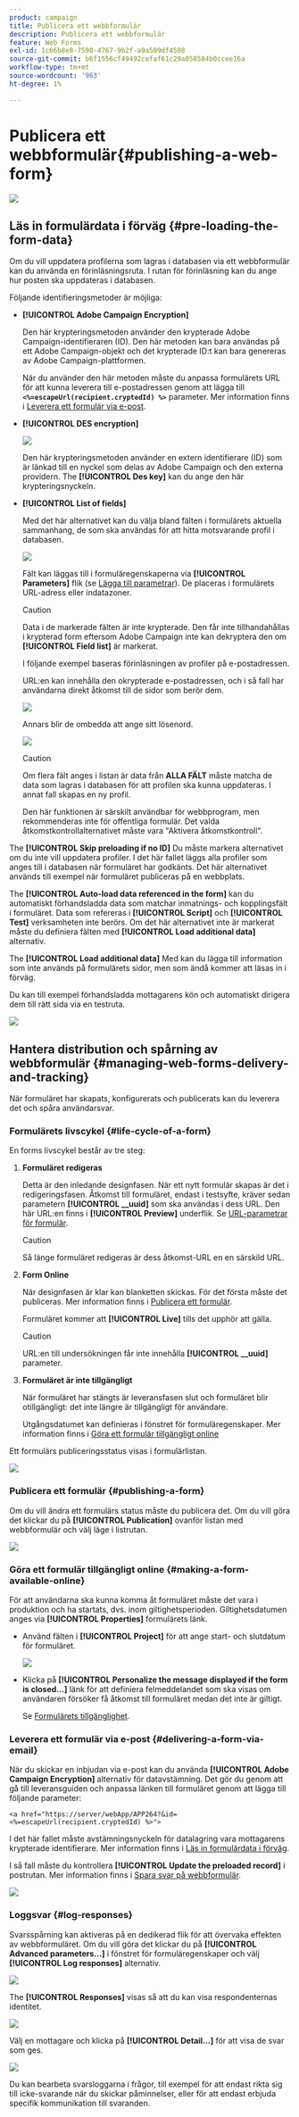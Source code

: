 ```yaml
---
product: campaign
title: Publicera ett webbformulär
description: Publicera ett webbformulär
feature: Web Forms
exl-id: 1c66b8e8-7590-4767-9b2f-a9a509df4508
source-git-commit: b6f1556cf49492cefaf61c29a058584b0ccee16a
workflow-type: tm+mt
source-wordcount: '963'
ht-degree: 1%

---
```


# Publicera ett webbformulär{#publishing-a-web-form}

![](../../assets/common.svg)

## Läs in formulärdata i förväg {#pre-loading-the-form-data}

Om du vill uppdatera profilerna som lagras i databasen via ett webbformulär kan du använda en förinläsningsruta. I rutan för förinläsning kan du ange hur posten ska uppdateras i databasen.

Följande identifieringsmetoder är möjliga:

* **[!UICONTROL Adobe Campaign Encryption]**

   Den här krypteringsmetoden använder den krypterade Adobe Campaign-identifieraren (ID). Den här metoden kan bara användas på ett Adobe Campaign-objekt och det krypterade ID:t kan bara genereras av Adobe Campaign-plattformen.

   När du använder den här metoden måste du anpassa formulärets URL för att kunna leverera till e-postadressen genom att lägga till **`<%=escapeUrl(recipient.cryptedId) %>`** parameter. Mer information finns i [Leverera ett formulär via e-post](#delivering-a-form-via-email).

* **[!UICONTROL DES encryption]**

   ![](assets/s_ncs_admin_survey_preload_methods_001.png)

   Den här krypteringsmetoden använder en extern identifierare (ID) som är länkad till en nyckel som delas av Adobe Campaign och den externa providern. The **[!UICONTROL Des key]** kan du ange den här krypteringsnyckeln.

* **[!UICONTROL List of fields]**

   Med det här alternativet kan du välja bland fälten i formulärets aktuella sammanhang, de som ska användas för att hitta motsvarande profil i databasen.

   ![](assets/s_ncs_admin_survey_preload_methods_002.png)

   Fält kan läggas till i formuläregenskaperna via **[!UICONTROL Parameters]** flik (se [Lägga till parametrar](defining-web-forms-properties.md#adding-parameters)). De placeras i formulärets URL-adress eller indatazoner.

   >[!CAUTION]
   >
   >Data i de markerade fälten är inte krypterade. Den får inte tillhandahållas i krypterad form eftersom Adobe Campaign inte kan dekryptera den om **[!UICONTROL Field list]** är markerat.

   I följande exempel baseras förinläsningen av profiler på e-postadressen.

   URL:en kan innehålla den okrypterade e-postadressen, och i så fall har användarna direkt åtkomst till de sidor som berör dem.

   ![](assets/s_ncs_admin_survey_preload_methods_003.png)

   Annars blir de ombedda att ange sitt lösenord.

   ![](assets/s_ncs_admin_survey_preload_methods_004.png)

   >[!CAUTION]
   >
   >Om flera fält anges i listan är data från **ALLA FÄLT** måste matcha de data som lagras i databasen för att profilen ska kunna uppdateras. I annat fall skapas en ny profil.
   > 
   >Den här funktionen är särskilt användbar för webbprogram, men rekommenderas inte för offentliga formulär. Det valda åtkomstkontrollalternativet måste vara &quot;Aktivera åtkomstkontroll&quot;.

The **[!UICONTROL Skip preloading if no ID]** Du måste markera alternativet om du inte vill uppdatera profiler. I det här fallet läggs alla profiler som anges till i databasen när formuläret har godkänts. Det här alternativet används till exempel när formuläret publiceras på en webbplats.

The **[!UICONTROL Auto-load data referenced in the form]** kan du automatiskt förhandsladda data som matchar inmatnings- och kopplingsfält i formuläret. Data som refereras i **[!UICONTROL Script]** och **[!UICONTROL Test]** verksamheten inte berörs. Om det här alternativet inte är markerat måste du definiera fälten med **[!UICONTROL Load additional data]** alternativ.

The **[!UICONTROL Load additional data]** Med kan du lägga till information som inte används på formulärets sidor, men som ändå kommer att läsas in i förväg.

Du kan till exempel förhandsladda mottagarens kön och automatiskt dirigera dem till rätt sida via en testruta.

![](assets/s_ncs_admin_survey_preload_ex.png)

## Hantera distribution och spårning av webbformulär {#managing-web-forms-delivery-and-tracking}

När formuläret har skapats, konfigurerats och publicerats kan du leverera det och spåra användarsvar.

### Formulärets livscykel {#life-cycle-of-a-form}

En forms livscykel består av tre steg:

1. **Formuläret redigeras**

   Detta är den inledande designfasen. När ett nytt formulär skapas är det i redigeringsfasen. Åtkomst till formuläret, endast i testsyfte, kräver sedan parametern **[!UICONTROL __uuid]** som ska användas i dess URL. Den här URL:en finns i **[!UICONTROL Preview]** underflik. Se [URL-parametrar för formulär](defining-web-forms-properties.md#form-url-parameters).

   >[!CAUTION]
   >
   >Så länge formuläret redigeras är dess åtkomst-URL en en särskild URL.

1. **Form Online**

   När designfasen är klar kan blanketten skickas. För det första måste det publiceras. Mer information finns i [Publicera ett formulär](#publishing-a-form).

   Formuläret kommer att **[!UICONTROL Live]** tills det upphör att gälla.

   >[!CAUTION]
   >
   >URL:en till undersökningen får inte innehålla **[!UICONTROL __uuid]** parameter.

1. **Formuläret är inte tillgängligt**

   När formuläret har stängts är leveransfasen slut och formuläret blir otillgängligt: det inte längre är tillgängligt för användare.

   Utgångsdatumet kan definieras i fönstret för formuläregenskaper. Mer information finns i [Göra ett formulär tillgängligt online](#making-a-form-available-online)

Ett formulärs publiceringsstatus visas i formulärlistan.

![](assets/s_ncs_admin_survey_status.png)

### Publicera ett formulär {#publishing-a-form}

Om du vill ändra ett formulärs status måste du publicera det. Om du vill göra det klickar du på **[!UICONTROL Publication]** ovanför listan med webbformulär och välj läge i listrutan.

![](assets/webapp_publish_webform.png)

### Göra ett formulär tillgängligt online {#making-a-form-available-online}

För att användarna ska kunna komma åt formuläret måste det vara i produktion och ha startats, dvs. inom giltighetsperioden. Giltighetsdatumen anges via **[!UICONTROL Properties]** formulärets länk.

* Använd fälten i **[!UICONTROL Project]** för att ange start- och slutdatum för formuläret.

   ![](assets/webapp_availability_date.png)

* Klicka på **[!UICONTROL Personalize the message displayed if the form is closed...]** länk för att definiera felmeddelandet som ska visas om användaren försöker få åtkomst till formuläret medan det inte är giltigt.

   Se [Formulärets tillgänglighet](defining-web-forms-properties.md#accessibility-of-the-form).

### Leverera ett formulär via e-post {#delivering-a-form-via-email}

När du skickar en inbjudan via e-post kan du använda **[!UICONTROL Adobe Campaign Encryption]** alternativ för datavstämning. Det gör du genom att gå till leveransguiden och anpassa länken till formuläret genom att lägga till följande parameter:

```
<a href="https://server/webApp/APP264?&id=<%=escapeUrl(recipient.cryptedId) %>">
```

I det här fallet måste avstämningsnyckeln för datalagring vara mottagarens krypterade identifierare. Mer information finns i [Läs in formulärdata i förväg](#pre-loading-the-form-data).

I så fall måste du kontrollera **[!UICONTROL Update the preloaded record]** i postrutan. Mer information finns i [Spara svar på webbformulär](web-forms-answers.md#saving-web-forms-answers).

![](assets/s_ncs_admin_survey_save_box_option.png)

### Loggsvar {#log-responses}

Svarsspårning kan aktiveras på en dedikerad flik för att övervaka effekten av webbformuläret. Om du vill göra det klickar du på **[!UICONTROL Advanced parameters...]** i fönstret för formuläregenskaper och välj **[!UICONTROL Log responses]** alternativ.

![](assets/s_ncs_admin_survey_trace.png)

The **[!UICONTROL Responses]** visas så att du kan visa respondenternas identitet.

![](assets/s_ncs_admin_survey_trace_tab.png)

Välj en mottagare och klicka på **[!UICONTROL Detail...]** för att visa de svar som ges.

![](assets/s_ncs_admin_survey_trace_edit.png)

Du kan bearbeta svarsloggarna i frågor, till exempel för att endast rikta sig till icke-svarande när du skickar påminnelser, eller för att endast erbjuda specifik kommunikation till svaranden.
